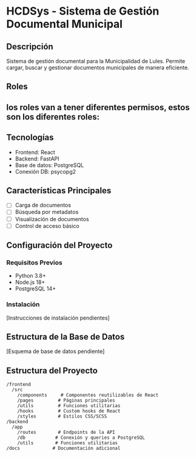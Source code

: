 # HCDSys - Sistema de Gestión Documental Municipal

## Descripción
Sistema de gestión documental para la Municipalidad de Lules. Permite cargar, buscar y gestionar documentos municipales de manera eficiente.

## Roles
los roles van a tener diferentes permisos, estos son los diferentes roles:
- 

## Tecnologías
- Frontend: React
- Backend: FastAPI
- Base de datos: PostgreSQL
- Conexión DB: psycopg2

## Características Principales
- [ ] Carga de documentos
- [ ] Búsqueda por metadatos
- [ ] Visualización de documentos
- [ ] Control de acceso básico

## Configuración del Proyecto
### Requisitos Previos
- Python 3.8+
- Node.js 18+
- PostgreSQL 14+

### Instalación
[Instrucciones de instalación pendientes]

## Estructura de la Base de Datos
[Esquema de base de datos pendiente]

## Estructura del Proyecto
```
/frontend
  /src
    /components     # Componentes reutilizables de React
    /pages         # Páginas principales
    /utils         # Funciones utilitarias
    /hooks         # Custom hooks de React
    /styles        # Estilos CSS/SCSS
/backend
  /app
    /routes        # Endpoints de la API
    /db           # Conexión y queries a PostgreSQL
    /utils        # Funciones utilitarias
/docs            # Documentación adicional
```